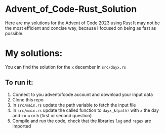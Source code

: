# Advent_of_Code-Rust_Solution
Here are my solutions for the Advent of Code 2023 using Rust
It may not be the most efficient and concise way, because I focused on being as fast as possible.

# My solutions:
You can find the solution for the `x` december in `src/dayx.rs`

## To run it:
1. Connect to you adventofcode account and download your input data
2. Clone this repo
3. In `src/main.rs` update the path variable to fetch the input file
4. In `src/main.rs` update the called function to `dayx_k(path)` with `x` the day and `k`= `a` or `b` (first or second question)
5. Compile and run the code, check that the libraries `log` and `regex` are imported
